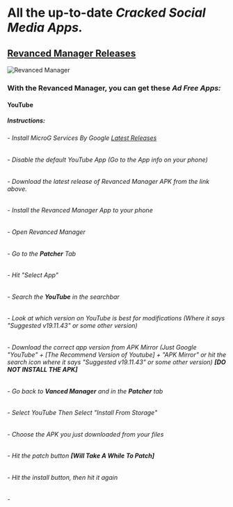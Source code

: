 # All the up-to-date _**Cracked Social Media Apps.**_
## [Revanced Manager Releases](https://github.com/ReVanced/revanced-manager/releases)
![Revanced Manager](https://repository-images.githubusercontent.com/471494981/8e480a04-6474-437c-9560-0e4fe6bdd7b9)
### With the Revanced Manager, you can get these _**Ad Free Apps:**_
#### **YouTube**
##### _Instructions:_
###### - Install MicroG Services By Google [Latest Releases](https://microg.org/download.html)
###### - Disable the default YouTube App (Go to the App info on your phone)
###### - Download the latest release of Revanced Manager APK from the link above.
###### - Install the Revanced Manager App to your phone
###### - Open Revanced Manager
###### - Go to the **Patcher** Tab
###### - Hit "Select App"
###### - Search the **YouTube** in the searchbar
###### - Look at which version on YouTube is best for modifications (Where it says "Suggested v19.11.43" or some other version)
###### - Download the correct app version from APK Mirror (Just Google "YouTube" + [The Recommend Version of Youtube] + "APK Mirror" or hit the search icon where it says "Suggested v19.11.43" or some other version) **[DO NOT INSTALL THE APK]**
###### - Go back to **Vanced Manager** and in the **Patcher** tab
###### - Select YouTube Then Select "Install From Storage"
###### - Choose the APK you just downloaded from your files
###### - Hit the patch button **[Will Take A While To Patch]**
###### - Hit the install button, then hit it again
###### - 

